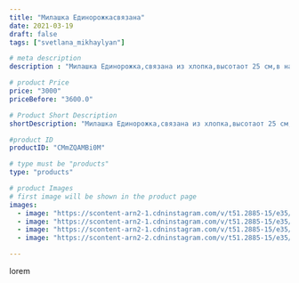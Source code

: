 ```yaml
---
title: "Милашка Единорожкасвязана"
date: 2021-03-19
draft: false
tags: ["svetlana_mikhaylyan"]

# meta description
description : "Милашка Единорожка,связана из хлопка,высотаот 25 см,в наличии"

# product Price
price: "3000"
priceBefore: "3600.0"

# Product Short Description
shortDescription: "Милашка Единорожка,связана из хлопка,высотаот 25 см,в наличии"

#product ID
productID: "CMmZQAMBi0M"

# type must be "products"
type: "products"

# product Images
# first image will be shown in the product page
images:
  - image: "https://scontent-arn2-1.cdninstagram.com/v/t51.2885-15/e35/161435856_4236479943063340_108691298780172842_n.jpg?se=7&tp=1&_nc_ht=scontent-arn2-1.cdninstagram.com&_nc_cat=104&_nc_ohc=HB3dYTLfBwsAX-NKiB7&ccb=7-4&oh=33fa4bcab6f5bdc25134ab78ac0ec562&oe=6083D05D&ig_cache_key=MjUzMjgyMjg4NzA5OTA1ODA2MA%3D%3D.2-ccb7-4"
  - image: "https://scontent-arn2-1.cdninstagram.com/v/t51.2885-15/e35/162236699_4119113758120437_1481820873057693985_n.jpg?se=7&tp=1&_nc_ht=scontent-arn2-1.cdninstagram.com&_nc_cat=109&_nc_ohc=wlD2Te-QufoAX-oaHkA&ccb=7-4&oh=1d0861dfa69a9238d093ad5f123017f2&oe=6084C25C&ig_cache_key=MjUzMjgyMjg4NzEwNzU2NjM3MA%3D%3D.2-ccb7-4"
  - image: "https://scontent-arn2-1.cdninstagram.com/v/t51.2885-15/e35/161731111_163486092271173_13050654877291182_n.jpg?se=7&tp=1&_nc_ht=scontent-arn2-1.cdninstagram.com&_nc_cat=109&_nc_ohc=AGuXsB90xngAX-Trny8&ccb=7-4&oh=497d4e55184e0f8db959b5080e2192a6&oe=60840B91&ig_cache_key=MjUzMjgyMjg4NzA5MDc3MTEyMQ%3D%3D.2-ccb7-4"
  - image: "https://scontent-arn2-2.cdninstagram.com/v/t51.2885-15/e35/161824429_1865122436976629_8886975345194293829_n.jpg?se=7&tp=1&_nc_ht=scontent-arn2-2.cdninstagram.com&_nc_cat=105&_nc_ohc=GxNHeNs71joAX-L6L_l&ccb=7-4&oh=692c8ba99fbd709b0e7a16d1dd55bb70&oe=60851418&ig_cache_key=MjUzMjgyMjg4NzEyNDQyMTM3MQ%3D%3D.2-ccb7-4"

---
```

lorem

